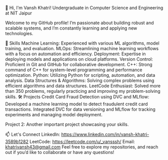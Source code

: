 👋 Hi, I'm Vansh Khatri!
Undergraduate in Computer Science and Engineering at NIT Jaipur

Welcome to my GitHub profile! I’m passionate about building robust and scalable systems, and I’m constantly learning and applying new technologies.

🚀 Skills
Machine Learning: Experienced with various ML algorithms, model training, and evaluation.
MLOps: Streamlining machine learning workflows with a focus on automation and efficiency.
Deployment: Expertise in deploying models and applications on cloud platforms.
Version Control: Proficient in Git and GitHub for collaborative development.
C++: Strong command of C++ for system-level programming and performance optimization.
Python: Utilizing Python for scripting, automation, and data analysis.
Data Structures & Algorithms: Solving complex problems using efficient algorithms and data structures.
LeetCode Enthusiast: Solved more than 350 problems, regularly practicing and improving my problem-solving skills.
🛠️ Projects
Credit Card Fraud Detection using DVC and MLflow: Developed a machine learning model to detect fraudulent credit card transactions. Integrated DVC for data versioning and MLflow for tracking experiments and managing model deployment.

Project 2: Another important project showcasing your skills.

📫 Let's Connect
LinkedIn: https://www.linkedin.com/in/vansh-khatri-3589b1282
LeetCode: https://leetcode.com/u/_vansssh/
Email: khatrivansh43@gmail.com
Feel free to explore my repositories, and reach out if you’d like to collaborate or have any questions!


<!---
vanshxo/vanshxo is a ✨ special ✨ repository because its `README.md` (this file) appears on your GitHub profile.
You can click the Preview link to take a look at your changes.
--->
